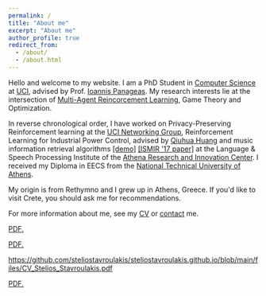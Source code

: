 ```yaml
---
permalink: /
title: "About me"
excerpt: "About me"
author_profile: true
redirect_from: 
  - /about/
  - /about.html
---
```


Hello and welcome to my website. I am a PhD Student in [Computer Science](https://www.ics.uci.edu/) at [UCI](https://uci.edu/), advised by Prof. [Ioannis Panageas](https://panageas.github.io). My research interests lie at the intersection of [Multi-Agent Reincorcement Learning](https://arxiv.org/pdf/1911.10635.pdf), Game Theory and Optimization.

In reverse chronological order, I have worked on Privacy-Preserving Reinforcement learning at the [UCI Networking Group](https://athinagroup.eng.uci.edu/), Reinforcement Learning for Industrial Power Control, advised by [Qiuhua Huang](https://energyenvironment.pnnl.gov/staff/staff_info.asp?staff_num=2957) and music information retrieval algorithms [[demo]](https://drive.google.com/file/d/1Q0xlF2VNSs6NVh8FSPA0nydCw3x_e6Nb/view) [[ISMIR '17 paper]](https://ismir2017.smcnus.org/wp-content/uploads/2017/10/135_Paper.pdf) at the Language & Speech Processing Institute of the [Athena Research and Innovation Center](https://www.athenarc.gr/en). I received my Diploma in EECS from the [National Technical University of Athens](https://ntua.gr).

My origin is from Rethymno and I grew up in Athens, Greece. If you'd like to visit Crete, you should ask me for recommendations.

For more information about me, see my [CV](https://steliostavroulakis.github.io/files/CV_Stelios-Stavroulakis.pdf) or [contact](https://steliostavroulakis.github.io/contact) me.

<a href="https://steliostavroulakis.github.io/files/CV_Stelios-Stavroulakis.pdf" target="_blank">PDF.</a>

<a href="https://github.com/steliostavroulakis/steliostavroulakis.github.io/blob/main/CV_Stelios_Stavroulakis.pdf" target="_blank">PDF.</a>

https://github.com/steliostavroulakis/steliostavroulakis.github.io/blob/main/files/CV_Stelios_Stavroulakis.pdf

<a href="https://github.com/steliostavroulakis/steliostavroulakis.github.io/blob/main/files/CV_Stelios_Stavroulakis.pdf" target="_blank">PDF.</a>


<!-- <img align="middle" src="https://DrSGBhat.github.io/files/sandesh.jpg?raw=true" alt="Photo" style="width: 700px; border-radius: 10px; padding: 8px 8px 8px 8px"/>  -->



